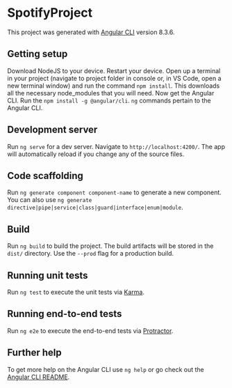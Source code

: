 # SpotifyProject

This project was generated with [Angular CLI](https://github.com/angular/angular-cli) version 8.3.6.

## Getting setup

Download NodeJS to your device. Restart your device. Open up a terminal in your project (navigate to project folder in console or, in VS Code, open a new terminal window) and run the command `npm install`. This downloads all the necessary node_modules that you will need. Now get the Angular CLI. Run the `npm install -g @angular/cli`. `ng` commands pertain to the Angular CLI.

## Development server

Run `ng serve` for a dev server. Navigate to `http://localhost:4200/`. The app will automatically reload if you change any of the source files.

## Code scaffolding

Run `ng generate component component-name` to generate a new component. You can also use `ng generate directive|pipe|service|class|guard|interface|enum|module`.

## Build

Run `ng build` to build the project. The build artifacts will be stored in the `dist/` directory. Use the `--prod` flag for a production build.

## Running unit tests

Run `ng test` to execute the unit tests via [Karma](https://karma-runner.github.io).

## Running end-to-end tests

Run `ng e2e` to execute the end-to-end tests via [Protractor](http://www.protractortest.org/).

## Further help

To get more help on the Angular CLI use `ng help` or go check out the [Angular CLI README](https://github.com/angular/angular-cli/blob/master/README.md).

